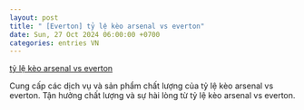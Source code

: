 ```yaml
---
layout: post
title: " [Everton] tỷ lệ kèo arsenal vs everton"
date: Sun, 27 Oct 2024 06:00:00 +0700
categories: entries VN
---
```

[tỷ lệ kèo arsenal vs everton](https://hnue.edu.vn/t%E1%BB%B7%20l%E1%BB%87%20k%C3%A8o%20arsenal%20vs%20everton.shtm)

Cung cấp các dịch vụ và sản phẩm chất lượng của tỷ lệ kèo arsenal vs everton. Tận hưởng chất lượng và sự hài lòng từ tỷ lệ kèo arsenal vs everton.️

